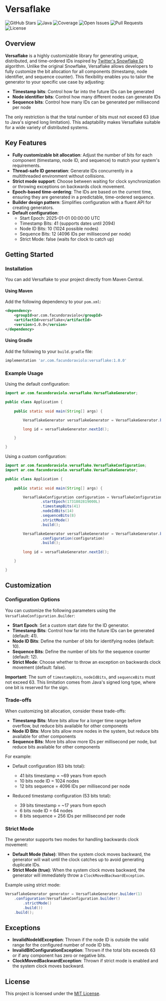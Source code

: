 # Versaflake
![GitHub Stars](https://img.shields.io/github/stars/facundoraviolo/versaflake)
![Java](https://img.shields.io/badge/Java-8%2B-brightgreen)
![Coverage](https://img.shields.io/codecov/c/github/facundoraviolo/versaflake)
![Open Issues](https://img.shields.io/github/issues/facundoraviolo/versaflake)
![Pull Requests](https://img.shields.io/github/issues-pr/facundoraviolo/versaflake)
![License](https://img.shields.io/github/license/facundoraviolo/versaflake?label=License&logo=open-source-initiative)

## Overview

**Versaflake** is a highly customizable library for generating unique, distributed, and time-ordered IDs inspired by [Twitter's Snowflake ID](https://en.wikipedia.org/wiki/Snowflake_ID) algorithm. Unlike the original Snowflake, Versaflake allows developers to fully customize the bit allocation for all components (timestamp, node identifier, and sequence counter). This flexibility enables you to tailor the generator to your specific use case by adjusting:

- **Timestamp bits**: Control how far into the future IDs can be generated
- **Node identifier bits**: Control how many different nodes can generate IDs
- **Sequence bits**: Control how many IDs can be generated per millisecond per node

The only restriction is that the total number of bits must not exceed 63 (due to Java's signed long limitation).
This adaptability makes Versaflake suitable for a wide variety of distributed systems.

## Key Features

- **Fully customizable bit allocation**: Adjust the number of bits for each component (timestamp, node ID, and sequence) to match your system's requirements.
- **Thread-safe ID generation**: Generate IDs concurrently in a multithreaded environment without collisions.
- **Strict mode support**: Choose between waiting for clock synchronization or throwing exceptions on backwards clock movement.
- **Epoch-based time-ordering**: The IDs are based on the current time, ensuring they are generated in a predictable, time-ordered sequence.
- **Builder design pattern**: Simplifies configuration with a fluent API for creating generators.
- **Default configuration**:
  - Start Epoch: 2025-01-01 00:00:00 UTC
  - Timestamp Bits: 41 (supports dates until 2094)
  - Node ID Bits: 10 (1024 possible nodes)
  - Sequence Bits: 12 (4096 IDs per millisecond per node)
  - Strict Mode: false (waits for clock to catch up)

## Getting Started

### Installation

You can add Versaflake to your project directly from Maven Central.

#### Using Maven

Add the following dependency to your `pom.xml`:

```xml
<dependency>
    <groupId>ar.com.facundoraviolo</groupId>
    <artifactId>versaflake</artifactId>
    <version>1.0.0</version>
</dependency>
```

#### Using Gradle

Add the following to your `build.gradle` file:

```groovy
implementation 'ar.com.facundoraviolo:versaflake:1.0.0'
```

### Example Usage

Using the default configuration:

```java
import ar.com.facundoraviolo.versaflake.VersaflakeGenerator;  

public class Application {
    
    public static void main(String[] args) {

        VersaflakeGenerator versaflakeGenerator = VersaflakeGenerator.builder(1).build();

        long id = versaflakeGenerator.nextId();

    }

}
```

Using a custom configuration:

```java
import ar.com.facundoraviolo.versaflake.VersaflakeConfiguration;
import ar.com.facundoraviolo.versaflake.VersaflakeGenerator;  

public class Application {
    
    public static void main(String[] args) {

        VersaflakeConfiguration configuration = VersaflakeConfiguration.builder()
                .startEpoch(1731802819000L)
                .timestampBits(41)
                .nodeIdBits(14)
                .sequenceBits(8)
                .strictMode()
                .build();

        VersaflakeGenerator versaflakeGenerator = VersaflakeGenerator.builder(15)
                .configuration(configuration)
                .build();
        
        long id = versaflakeGenerator.nextId();

    }

}
```

## Customization

### Configuration Options

You can customize the following parameters using the `VersaflakeConfiguration.Builder`:

- **Start Epoch**: Set a custom start date for the ID generator.
- **Timestamp Bits**: Control how far into the future IDs can be generated (default: 41).
- **Node ID Bits**: Define the number of bits for identifying nodes (default: 10).
- **Sequence Bits**: Define the number of bits for the sequence counter (default: 12).
- **Strict Mode**: Choose whether to throw an exception on backwards clock movement (default: false).

**Important**: The sum of `timestampBits`, `nodeIdBits`, and `sequenceBits` must not exceed 63. This limitation comes from Java's signed long type, where one bit is reserved for the sign.

### Trade-offs

When customizing bit allocation, consider these trade-offs:

- **Timestamp Bits**: More bits allow for a longer time range before overflow, but reduce bits available for other components
- **Node ID Bits**: More bits allow more nodes in the system, but reduce bits available for other components
- **Sequence Bits**: More bits allow more IDs per millisecond per node, but reduce bits available for other components

For example:
- Default configuration (63 bits total):
  - 41 bits timestamp = ~69 years from epoch
  - 10 bits node ID = 1024 nodes
  - 12 bits sequence = 4096 IDs per millisecond per node

- Reduced timestamp configuration (53 bits total):
  - 39 bits timestamp = ~17 years from epoch
  - 6 bits node ID = 64 nodes
  - 8 bits sequence = 256 IDs per millisecond per node

### Strict Mode

The generator supports two modes for handling backwards clock movement:

- **Default Mode (false)**: When the system clock moves backward, the generator will wait until the clock catches up to avoid generating duplicate IDs.
- **Strict Mode (true)**: When the system clock moves backward, the generator will immediately throw a `ClockMovedBackwardException`.

Example using strict mode:

```java
VersaflakeGenerator generator = VersaflakeGenerator.builder(1)
    .configuration(VersaflakeConfiguration.builder()
        .strictMode()
        .build())
    .build();
```

## Exceptions

- **InvalidNodeIdException**: Thrown if the node ID is outside the valid range for the configured number of node ID bits.
- **InvalidBitConfigurationException**: Thrown if the total bits exceeds 63 or if any component has zero or negative bits.
- **ClockMovedBackwardException**: Thrown if strict mode is enabled and the system clock moves backward.

## License

This project is licensed under the [MIT License](LICENSE).